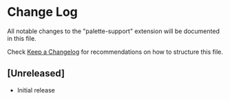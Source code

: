 # Change Log

All notable changes to the "palette-support" extension will be documented in this file.

Check [Keep a Changelog](http://keepachangelog.com/) for recommendations on how to structure this file.

## [Unreleased]

- Initial release